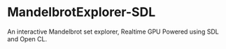 # MandelbrotExplorer-SDL
An interactive Mandelbrot set explorer, Realtime GPU Powered using SDL and Open CL.
